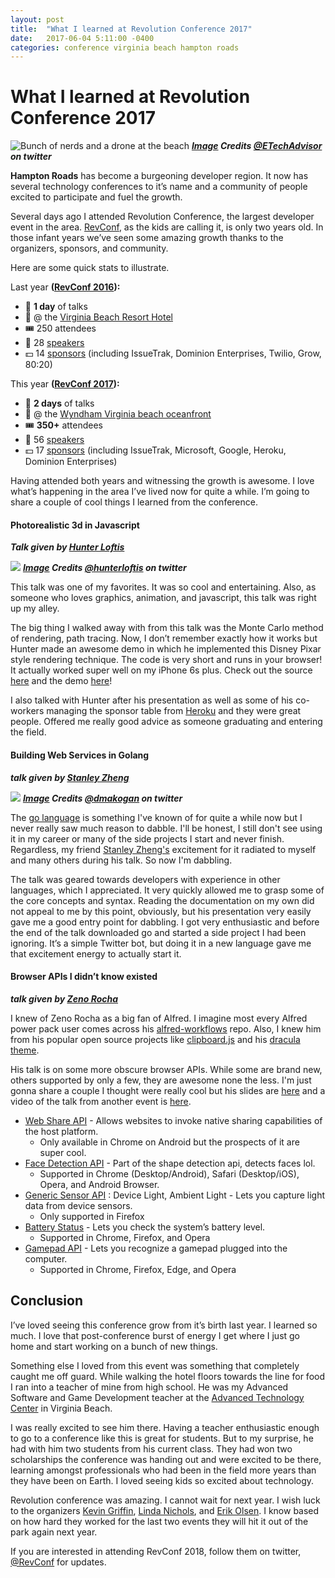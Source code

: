 ```yaml
---
layout: post
title:  "What I learned at Revolution Conference 2017"
date:   2017-06-04 5:11:00 -0400
categories: conference virginia beach hampton roads
---
```


# What I learned at Revolution Conference 2017

![](https://pbs.twimg.com/media/DBRMlqQVYAAMfp7.jpg "Bunch of nerds and a drone at the beach")
___[Image](https://twitter.com/ETechAdvisor/status/870404848113651717 "Original Image source") Credits [@ETechAdvisor](https://twitter.com/ETechAdvisor "ETA on Twitter") on twitter___

**Hampton Roads** has become a burgeoning developer region. It now has several technology conferences to it’s name and a community of people excited to participate and fuel the growth.

Several days ago I attended Revolution Conference, the largest developer event  in the area. [RevConf](https://twitter.com/hashtag/RevConf "#RevConf on twitter"), as the kids are calling it, is only two years old. In those infant years we’ve seen some amazing growth thanks to the organizers, sponsors, and community.

Here are some quick stats to illustrate.

Last year **([RevConf 2016](http://2016.revolutionconf.com "RevConf 2016 site")):**
-  📅 **1 day** of talks
- 📍 @ the [Virginia Beach Resort Hotel](https://www.google.com/maps/place/Virginia+Beach+Resort+Hotel+and+Conference+Center/@36.9129525,-76.0681616,15z/data=!4m5!3m4!1s0x0:0x38250104abacbf7a!8m2!3d36.9129525!4d-76.0681616?sa=X&ved=0ahUKEwi0nZHB56TUAhUC4GMKHRCOBckQ_BIIlAEwCg "Virginia Beach Resort Hotel - Google maps")
- 🎟  250 attendees
- 🎤 28 [speakers](http://2016.revolutionconf.com/home#speakers "RevConf 2016 speaker list")
- 💵 14 [sponsors](http://2016.revolutionconf.com/home#sponsors "RevConf 2016 sponsors") (including IssueTrak, Dominion Enterprises, Twilio, Grow, 80:20)

This year **([RevConf 2017](https://revolutionconf.com "RevConf 2017 site")):**
-  📅 **2 days** of talks
- 📍 @ the [Wyndham Virginia beach oceanfront](https://www.google.com/maps/place/Wyndham+Virginia+Beach+Oceanfront/@36.8830809,-75.9849285,15z/data=!4m5!3m4!1s0x0:0x2fb1e5148570f926!8m2!3d36.8830809!4d-75.9849285?sa=X&ved=0ahUKEwiin5nK6aTUAhWIKWMKHS4GBrMQ_BIIhQEwCg "Wyndham Virginia Beach oceanfront - Google maps")
- 🎟  **350+** attendees
- 🎤 56 [speakers](https://revolutionconf.com/speakers "RevConf 2017 Speakers")
- 💵 17 [sponsors](https://revolutionconf.com/sponsors "RevConf 2017 Sponsors") (including IssueTrak, Microsoft, Google, Heroku, Dominion Enterprises)

Having attended both years and witnessing the growth is awesome. I love what’s happening in the area I’ve lived now for quite a while. I’m going to share a couple of cool things I learned from the conference.

#### Photorealistic 3d in Javascript
___Talk given by [Hunter Loftis](https://twitter.com/hunterloftis)___

![](https://pbs.twimg.com/media/DBUoVaPWsAIsBsF.jpg)
___[Image](https://twitter.com/HunterLoftis/status/870646575307075584) Credits [@hunterloftis](https://twitter.com/hunterloftis) on twitter___

This talk was one of my favorites. It was so cool and entertaining. Also, as someone who loves graphics, animation, and javascript, this talk was right up my alley.

The big thing I walked away with from this talk was the Monte Carlo method of rendering, path tracing. Now, I don’t remember exactly how it works but Hunter made an awesome demo in which he implemented this Disney Pixar style rendering technique. The code is very short and runs in your browser! It actually worked super well on my iPhone 6s plus. Check out the source [here](https://github.com/hunterloftis/pathtracer) and the demo [here](https://hunterloftis.github.io/pathtracer/)!

I also talked with Hunter after his presentation as well as some of his co-workers managing the sponsor table from [Heroku](https://www.heroku.com) and they were great people. Offered me really good advice as someone graduating and entering the field.

#### Building Web Services in Golang
___talk given by [Stanley Zheng](https://twitter.com/stanzheng)___

![](https://pbs.twimg.com/media/DBVjbwrUQAQ8hNG.jpg)
___[Image](https://twitter.com/dmakogon/status/870711442210660353 "Original Image source") Credits [@dmakogan](https://twitter.com/dmakogon "David Makogon") on twitter___

The [go language](https://golang.org) is something I've known of for quite a while now but I never really saw much reason to dabble. I'll be honest, I still don't see using it in my career or many of the side projects I start and never finish. Regardless, my friend [Stanley Zheng's](https://twitter.com/stanzheng "Stanely Zheng on twitter") excitement for it radiated to myself and many others during his talk. So now I'm dabbling.

The talk was geared towards developers with experience in other languages, which I appreciated. It very quickly allowed me to grasp some of the core concepts and syntax. Reading the documentation on my own did not appeal to me by this point, obviously, but his presentation very easily gave me a good entry point for dabbling. I got very enthusiastic and before the end of the talk downloaded go and started a side project I had been ignoring. It’s a simple Twitter bot, but doing it in a new language gave me that excitement energy to actually start it.

#### Browser APIs I didn’t know existed
___talk given by [Zeno Rocha](https://twitter.com/zenorocha)___

I knew of Zeno Rocha as a big fan of Alfred. I imagine most every Alfred power pack user comes across his [alfred-workflows](https://github.com/zenorocha/alfred-workflows) repo. Also, I knew him from his popular open source projects like [clipboard.js](https://github.com/zenorocha/clipboard.js) and his [dracula theme](https://github.com/dracula/dracula-theme).

His talk is on some more obscure browser APIs. While some are brand new, others supported by only a few,  they are awesome none the less. I'm just gonna share a couple I thought were really cool but his slides are [here](https://speakerdeck.com/zenorocha/web-apis-you-probably-didnt-know-existed) and a video of the talk from another event is [here](https://m.youtube.com/watch?v=NCGLPp778JY).

* [Web Share API](https://developers.google.com/web/updates/2016/10/navigator-share) - Allows websites to invoke native sharing capabilities of the host platform.
	* Only available in Chrome on Android but the prospects of it are super cool.
* [Face Detection API](https://wicg.github.io/shape-detection-api/#face-detection) - Part of the shape detection api, detects faces lol.
	* Supported in Chrome (Desktop/Android), Safari (Desktop/iOS), Opera, and Android Browser.
* [Generic Sensor API](https://www.w3.org/TR/generic-sensor/) : Device Light, Ambient Light - Lets you capture light data from device sensors.
	* Only supported in Firefox
* [Battery Status](https://developer.mozilla.org/en-US/docs/Web/API/Battery_Status_API) - Lets you check the system’s battery level.
	* Supported in Chrome, Firefox, and Opera
* [Gamepad API](https://developer.mozilla.org/en-US/docs/Web/API/Gamepad_API/Using_the_Gamepad_API) - Lets you recognize a gamepad plugged into the computer.
	* Supported in Chrome, Firefox, Edge, and Opera

## Conclusion

I’ve loved seeing this conference grow from it’s birth last year. I learned so much. I love that post-conference burst of energy I get where I just go home and start working on a bunch of new things.

Something else I loved from this event was something that completely caught me off guard. While walking the hotel floors towards the line for food I ran into a teacher of mine from high school. He was my Advanced Software and Game Development teacher at the [Advanced Technology Center](http://www.vbatc.com) in Virginia Beach.

I was really excited to see him there. Having a teacher enthusiastic enough to go to a conference like this is great for students. But to my surprise, he had with him two students from his current class. They had won two scholarships the conference was handing out and were excited to be there, learning amongst professionals who had been in the field more years than they have been on Earth. I loved seeing kids so excited about technology.

Revolution conference was amazing. I cannot wait for next year. I wish luck to the organizers [Kevin Griffin](https://twitter.com/1kevgriff), [Linda Nichols](https://twitter.com/lynnaloo), and [Erik Olsen](https://twitter.com/erikpmp). I know based on how hard they worked for the last two events they will hit it out of the park again next year.

If you are interested in attending RevConf 2018, follow them on twitter, [@RevConf](https://twitter.com/revconf) for updates.
